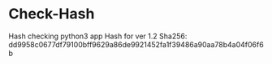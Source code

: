 # Check-Hash
Hash checking python3 app
Hash for ver 1.2 Sha256: dd9958c0677df79100bff9629a86de9921452fa1f39486a90aa78b4a04f06f6b
